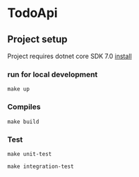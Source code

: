 # TodoApi

## Project setup
Project requires dotnet core SDK 7.0 [install](https://dotnet.microsoft.com/download/dotnet-core/7.0)

### run for local development
```
make up
```

### Compiles
```
make build
```

### Test

```
make unit-test
```

```
make integration-test
```
